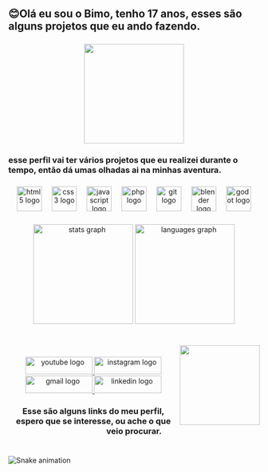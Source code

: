 <h2 align="left">😊Olá eu sou o Bimo, tenho 17 anos, esses são alguns projetos que eu ando fazendo.</h2>

###

<div align="center">
  <img height="200" src="https://i.pinimg.com/originals/66/cb/9c/66cb9cc04f52a63f65873c8b370fb5a5.gif"  />
</div>

###

<h3 align="left">esse perfil vai ter vários projetos que eu realizei durante o tempo, então dá umas olhadas ai na minhas aventura.</h3>

###

<div align="center">
  <img src="https://cdn.jsdelivr.net/gh/devicons/devicon/icons/html5/html5-plain.svg" height="50" alt="html5 logo"  />
  <img width="12" />
  <img src="https://cdn.jsdelivr.net/gh/devicons/devicon/icons/css3/css3-plain.svg" height="50" alt="css3 logo"  />
  <img width="12" />
  <img src="https://cdn.jsdelivr.net/gh/devicons/devicon/icons/javascript/javascript-original.svg" height="50" alt="javascript logo"  />
  <img width="12" />
  <img src="https://cdn.jsdelivr.net/gh/devicons/devicon/icons/php/php-original.svg" height="50" alt="php logo"  />
  <img width="12" />
  <img src="https://cdn.jsdelivr.net/gh/devicons/devicon/icons/git/git-plain.svg" height="50" alt="git logo"  />
  <img width="12" />
  <img src="https://cdn.jsdelivr.net/gh/devicons/devicon/icons/blender/blender-original.svg" height="50" alt="blender logo"  />
  <img width="12" />
  <img src="https://cdn.jsdelivr.net/gh/devicons/devicon/icons/godot/godot-original.svg" height="50" alt="godot logo"  />
</div>

###

<div align="center">
  <img src="https://github-readme-stats.vercel.app/api?username=Bimodev&hide_title=false&hide_rank=false&show_icons=true&include_all_commits=true&count_private=true&disable_animations=false&theme=ocean_dark&locale=en&hide_border=false&order=1" height="200" alt="stats graph"  />
  <img src="https://github-readme-stats.vercel.app/api/top-langs?username=Bimodev&locale=pt-br&hide_title=false&layout=compact&card_width=320&langs_count=5&theme=ocean_dark&hide_border=false&order=2" height="200" alt="languages graph"  />
</div>

###

<br clear="both">

<img align="right" height="160" src="https://i.pinimg.com/originals/95/14/1b/95141bb6a60e66d01623ecb2bb6a22a1.gif"  />

###

<div align="center">
  <a href="https://www.youtube.com/@birelomo7499" target="_blank">
    <img src="https://raw.githubusercontent.com/maurodesouza/profile-readme-generator/master/src/assets/icons/social/youtube/default.svg" width="135" height="35" alt="youtube logo"  />
  </a>
  <a href="https://www.instagram.com/gp_bimo/" target="_blank">
    <img src="https://raw.githubusercontent.com/maurodesouza/profile-readme-generator/master/src/assets/icons/social/instagram/default.svg" width="135" height="35" alt="instagram logo"  />
  </a>
  <a href="https://mail.google.com/mail/u/0/#search/clelopesdasilva%40gmail.com" target="_blank">
    <img src="https://raw.githubusercontent.com/maurodesouza/profile-readme-generator/master/src/assets/icons/social/gmail/default.svg" width="135" height="35" alt="gmail logo"  />
  </a>
  <a href="https://www.linkedin.com/in/gabriel-lopes-267481279/" target="_blank">
    <img src="https://raw.githubusercontent.com/maurodesouza/profile-readme-generator/master/src/assets/icons/social/linkedin/default.svg" width="135" height="35" alt="linkedin logo"  />
  </a>
</div>

###

<h3 align="center">Esse são alguns links do meu perfil, espero que se interesse, ou ache o que veio procurar.</h3>

###

<br clear="both">

<img src="https://raw.githubusercontent.com/Bimodev/Bimodev/output/snake.svg" alt="Snake animation" />

###
